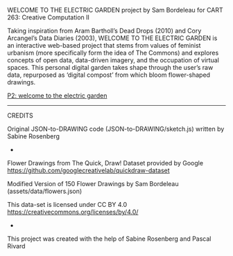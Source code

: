 
WELCOME TO THE ELECTRIC GARDEN
project by Sam Bordeleau
for CART 263: Creative Computation II

Taking inspiration from Aram Bartholl’s Dead Drops (2010) and Cory Arcangel’s Data Diaries (2003), WELCOME TO THE ELECTRIC GARDEN is an interactive web-based project that stems from values of feminist urbanism (more specifically form the idea of The Commons) and explores concepts of open data, data-driven imagery, and the occupation of virtual spaces. This personal digital garden takes shape through the user’s raw data, repurposed as ‘digital compost’ from which bloom flower-shaped drawings.  

[P2: welcome to the electric garden](https://sbordel.github.io/cart263/projects/project2/index.html)

---

CREDITS

Original JSON-to-DRAWING code (JSON-to-DRAWING/sketch.js) 
written by Sabine Rosenberg 

-

Flower Drawings from The Quick, Draw! Dataset 
provided by Google
https://github.com/googlecreativelab/quickdraw-dataset

Modified Version of 150 Flower Drawings 
by Sam Bordeleau
(assets/data/flowers.json)

This data-set is licensed under CC BY 4.0 
https://creativecommons.org/licenses/by/4.0/

-

This project was created with the help of Sabine Rosenberg and Pascal Rivard 
